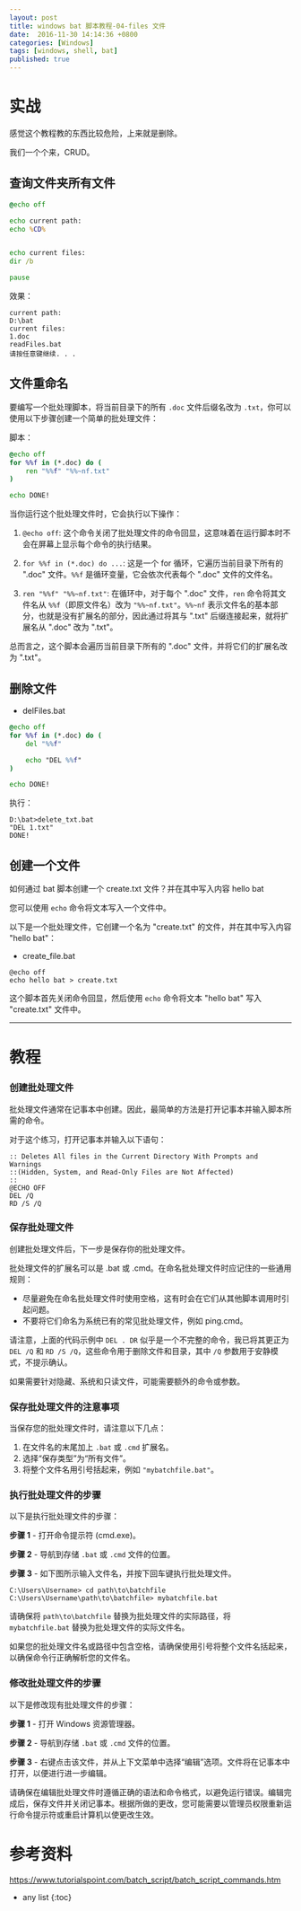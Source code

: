 ```yaml
---
layout: post
title: windows bat 脚本教程-04-files 文件
date:  2016-11-30 14:14:36 +0800
categories: [Windows]
tags: [windows, shell, bat]
published: true
---
```


# 实战


感觉这个教程教的东西比较危险，上来就是删除。

我们一个个来，CRUD。

## 查询文件夹所有文件

```bat
@echo off

echo current path:
echo %CD%


echo current files:
dir /b

pause
```

效果：

```
current path:
D:\bat
current files:
1.doc
readFiles.bat
请按任意键继续. . .
```

## 文件重命名

要编写一个批处理脚本，将当前目录下的所有 `.doc` 文件后缀名改为 `.txt`，你可以使用以下步骤创建一个简单的批处理文件：

脚本：

```bat
@echo off
for %%f in (*.doc) do (
    ren "%%f" "%%~nf.txt"
)

echo DONE!
```

当你运行这个批处理文件时，它会执行以下操作：

1. `@echo off`: 这个命令关闭了批处理文件的命令回显，这意味着在运行脚本时不会在屏幕上显示每个命令的执行结果。

2. `for %%f in (*.doc) do ...`: 这是一个 for 循环，它遍历当前目录下所有的 ".doc" 文件。`%%f` 是循环变量，它会依次代表每个 ".doc" 文件的文件名。

3. `ren "%%f" "%%~nf.txt"`: 在循环中，对于每个 ".doc" 文件，`ren` 命令将其文件名从 `%%f`（即原文件名）改为 `"%%~nf.txt"`。`%%~nf` 表示文件名的基本部分，也就是没有扩展名的部分，因此通过将其与 ".txt" 后缀连接起来，就将扩展名从 ".doc" 改为 ".txt"。

总而言之，这个脚本会遍历当前目录下所有的 ".doc" 文件，并将它们的扩展名改为 ".txt"。

## 删除文件

- delFiles.bat

```bat
@echo off
for %%f in (*.doc) do (
    del "%%f" 

    echo "DEL %%f"
)

echo DONE!
```

执行：

```
D:\bat>delete_txt.bat
"DEL 1.txt"
DONE!
```

## 创建一个文件

如何通过 bat 脚本创建一个 create.txt 文件？并在其中写入内容 hello bat

您可以使用 `echo` 命令将文本写入一个文件中。

以下是一个批处理文件，它创建一个名为 "create.txt" 的文件，并在其中写入内容 "hello bat"：

- create_file.bat

```batch
@echo off
echo hello bat > create.txt
```

这个脚本首先关闭命令回显，然后使用 `echo` 命令将文本 "hello bat" 写入 "create.txt" 文件中。


---------------------------------------------------------------------------


# 教程

### 创建批处理文件

批处理文件通常在记事本中创建。因此，最简单的方法是打开记事本并输入脚本所需的命令。

对于这个练习，打开记事本并输入以下语句：

```plaintext
:: Deletes All files in the Current Directory With Prompts and Warnings 
::(Hidden, System, and Read-Only Files are Not Affected) 
::
@ECHO OFF 
DEL /Q 
RD /S /Q
```

### 保存批处理文件

创建批处理文件后，下一步是保存你的批处理文件。

批处理文件的扩展名可以是 .bat 或 .cmd。在命名批处理文件时应记住的一些通用规则：

- 尽量避免在命名批处理文件时使用空格，这有时会在它们从其他脚本调用时引起问题。
- 不要将它们命名为系统已有的常见批处理文件，例如 ping.cmd。

请注意，上面的代码示例中 `DEL . DR` 似乎是一个不完整的命令，我已将其更正为 `DEL /Q` 和 `RD /S /Q`，这些命令用于删除文件和目录，其中 `/Q` 参数用于安静模式，不提示确认。

如果需要针对隐藏、系统和只读文件，可能需要额外的命令或参数。

### 保存批处理文件的注意事项

当保存您的批处理文件时，请注意以下几点：

1. 在文件名的末尾加上 `.bat` 或 `.cmd` 扩展名。
2. 选择“保存类型”为“所有文件”。
3. 将整个文件名用引号括起来，例如 `"mybatchfile.bat"`。

### 执行批处理文件的步骤

以下是执行批处理文件的步骤：

**步骤 1** - 打开命令提示符 (cmd.exe)。

**步骤 2** - 导航到存储 `.bat` 或 `.cmd` 文件的位置。

**步骤 3** - 如下图所示输入文件名，并按下回车键执行批处理文件。

```plaintext
C:\Users\Username> cd path\to\batchfile
C:\Users\Username\path\to\batchfile> mybatchfile.bat
```

请确保将 `path\to\batchfile` 替换为批处理文件的实际路径，将 `mybatchfile.bat` 替换为批处理文件的实际文件名。

如果您的批处理文件名或路径中包含空格，请确保使用引号将整个文件名括起来，以确保命令行正确解析您的文件名。

### 修改批处理文件的步骤

以下是修改现有批处理文件的步骤：

**步骤 1** - 打开 Windows 资源管理器。

**步骤 2** - 导航到存储 `.bat` 或 `.cmd` 文件的位置。

**步骤 3** - 右键点击该文件，并从上下文菜单中选择“编辑”选项。文件将在记事本中打开，以便进行进一步编辑。

请确保在编辑批处理文件时遵循正确的语法和命令格式，以避免运行错误。编辑完成后，保存文件并关闭记事本。根据所做的更改，您可能需要以管理员权限重新运行命令提示符或重启计算机以使更改生效。




# 参考资料

https://www.tutorialspoint.com/batch_script/batch_script_commands.htm

* any list
{:toc}
